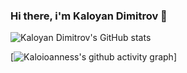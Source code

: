### Hi there, i'm Kaloyan Dimitrov 👋

![Kaloyan Dimitrov's GitHub stats](https://github-readme-stats.vercel.app/api?username=Kaloioanness&theme=dracula&show_icons=true)

[![Kaloioanness's github activity graph](https://github-readme-activity-graph.vercel.app/graph?username=Kaloioanness&theme=dracula)]

